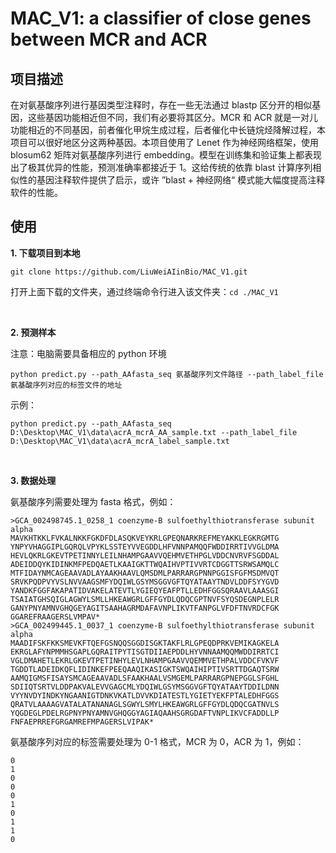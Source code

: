# MAC_V1: a classifier of close genes between MCR and ACR

## 项目描述
在对氨基酸序列进行基因类型注释时，存在一些无法通过 blastp 区分开的相似基因，这些基因功能相近但不同，我们有必要将其区分。MCR 和 ACR 就是一对儿功能相近的不同基因，前者催化甲烷生成过程，后者催化中长链烷烃降解过程，本项目可以很好地区分这两种基因。本项目使用了 Lenet 作为神经网络框架，使用 blosum62 矩阵对氨基酸序列进行 embedding。模型在训练集和验证集上都表现出了极其优异的性能，预测准确率都接近于 1。这给传统的依靠 blast 计算序列相似性的基因注释软件提供了启示，或许 ”blast + 神经网络“ 模式能大幅度提高注释软件的性能。


## 使用
**1. 下载项目到本地**

	git clone https://github.com/LiuWeiAIinBio/MAC_V1.git

打开上面下载的文件夹，通过终端命令行进入该文件夹：`cd ./MAC_V1`

<br/>

**2. 预测样本**

注意：电脑需要具备相应的 python 环境

	python predict.py --path_AAfasta_seq 氨基酸序列文件路径 --path_label_file 氨基酸序列对应的标签文件的地址

示例：

	python predict.py --path_AAfasta_seq D:\Desktop\MAC_V1\data\acrA_mcrA_AA_sample.txt --path_label_file D:\Desktop\MAC_V1\data\acrA_mcrA_label_sample.txt

<br/>

**3. 数据处理**

氨基酸序列需要处理为 fasta 格式，例如：

	>GCA_002498745.1_0258_1 coenzyme-B sulfoethylthiotransferase subunit alpha
	MAVKHTKKLFVKALNKKFGKDFDLASQKVEYKRLGPEQNARKREFMEYAKKLEGKRGMTG
	YNPYVHAGGIPLGQRQLVPYKLSSTEYVVEGDDLHFVNNPAMQQFWDDIRRTIVVGLDMA
	HEVLQKRLGKEVTPETINNYLEILNHAMPGAAVVQEHMVETHPGLVDDCNVRVFSGDDAL
	ADEIDDQYKIDINKMFPEDQAETLKAAIGKTTWQAIHVPTIVVRTCDGGTTSRWSAMQLC
	MTFIDAYNMCAGEAAVADLAYAAKHAAVLQMSDMLPARRARGPNNPGGISFGFMSDMVQT
	SRVKPQDPVYVSLNVVAAGSMFYDQIWLGSYMSGGVGFTQYATAAYTNDVLDDFSYYGVD
	YANDKFGGFAKAPATIDVAKELATEVTLYGIEQYEAFPTLLEDHFGGSQRAAVLAAASGI
	TSAIATGHSQIGLAGWYLSMLLHKEAWGRLGFFGYDLQDQCGPTNVFSYQSDEGNPLELR
	GANYPNYAMNVGHQGEYAGITSAAHAGRMDAFAVNPLIKVTFANPGLVFDFTNVRDCFGK
	GGAREFRAAGERSLVMPAV*
	>GCA_002499445.1_0037_1 coenzyme-B sulfoethylthiotransferase subunit alpha
	MAADIFSKFKKSMEVKFTQEFGSNQQSGGDISGKTAKFLRLGPEQDPRKVEMIKAGKELA
	EKRGLAFYNPMMHSGAPLGQRAITPYTISGTDIIAEPDDLHYVNNAAMQQMWDDIRRTCI
	VGLDMAHETLEKRLGKEVTPETINHYLEVLNHAMPGAAVVQEMMVETHPALVDDCFVKVF
	TGDDTLADEIDKQFLIDINKEFPEEQAAQIKASIGKTSWQAIHIPTIVSRTTDGAQTSRW
	AAMQIGMSFISAYSMCAGEAAVADLSFAAKHAALVSMGEMLPARRARGPNEPGGLSFGHL
	SDIIQTSRTVLDDPAKVALEVVGAGCMLYDQIWLGSYMSGGVGFTQYATAAYTDDILDNN
	VYYNVDYINDKYNGAANIGTDNKVKATLDVVKDIATESTLYGIETYEKFPTALEDHFGGS
	QRATVLAAAAGVATALATANANAGLSGWYLSMYLHKEAWGRLGFFGYDLQDQCGATNVLS
	YQGDEGLPDELRGPNYPNYAMNVGHQGGYAGIAQAAHSGRGDAFTVNPLIKVCFADDLLP
	FNFAEPRREFGRGAMREFMPAGERSLVIPAK*
	
氨基酸序列对应的标签需要处理为 0-1 格式，MCR 为 0，ACR 为 1，例如：

	0
	1
	0
	0
	0
	1
	0
	1
	1
	0
